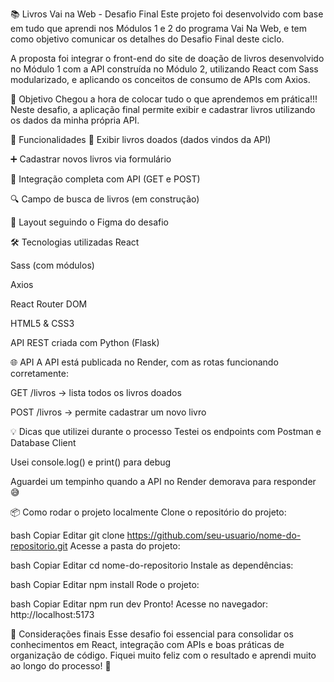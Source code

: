 📚 Livros Vai na Web - Desafio Final
Este projeto foi desenvolvido com base em tudo que aprendi nos Módulos 1 e 2 do programa Vai Na Web, e tem como objetivo comunicar os detalhes do Desafio Final deste ciclo.

A proposta foi integrar o front-end do site de doação de livros desenvolvido no Módulo 1 com a API construída no Módulo 2, utilizando React com Sass modularizado, e aplicando os conceitos de consumo de APIs com Axios.

🚀 Objetivo
Chegou a hora de colocar tudo o que aprendemos em prática!!!
Neste desafio, a aplicação final permite exibir e cadastrar livros utilizando os dados da minha própria API.

🧩 Funcionalidades
📖 Exibir livros doados (dados vindos da API)

➕ Cadastrar novos livros via formulário

🔄 Integração completa com API (GET e POST)

🔍 Campo de busca de livros (em construção)

🎨 Layout seguindo o Figma do desafio

🛠 Tecnologias utilizadas
React

Sass (com módulos)

Axios

React Router DOM

HTML5 & CSS3

API REST criada com Python (Flask)

🌐 API
A API está publicada no Render, com as rotas funcionando corretamente:

GET /livros → lista todos os livros doados

POST /livros → permite cadastrar um novo livro

💡 Dicas que utilizei durante o processo
Testei os endpoints com Postman e Database Client

Usei console.log() e print() para debug

Aguardei um tempinho quando a API no Render demorava para responder 😅

📦 Como rodar o projeto localmente
Clone o repositório do projeto:

bash
Copiar
Editar
git clone https://github.com/seu-usuario/nome-do-repositorio.git
Acesse a pasta do projeto:

bash
Copiar
Editar
cd nome-do-repositorio
Instale as dependências:

bash
Copiar
Editar
npm install
Rode o projeto:

bash
Copiar
Editar
npm run dev
Pronto! Acesse no navegador: http://localhost:5173

📌 Considerações finais
Esse desafio foi essencial para consolidar os conhecimentos em React, integração com APIs e boas práticas de organização de código. Fiquei muito feliz com o resultado e aprendi muito ao longo do processo! 💪

